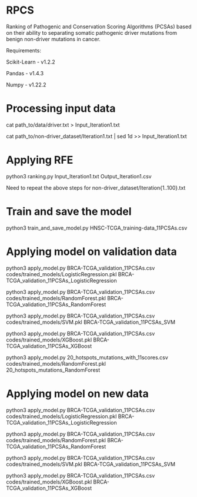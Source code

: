 # RPCS
Ranking of Pathogenic and Conservation Scoring Algorithms (PCSAs) based on their ability to separating somatic pathogenic driver mutations from benign non-driver mutations in cancer.

Requirements:

Scikit-Learn - v1.2.2

Pandas - v1.4.3

Numpy - v1.22.2

# Processing input data

cat path_to/data/driver.txt > Input_Iteration1.txt

cat path_to/non-driver_dataset/Iteration1.txt | sed 1d >> Input_Iteration1.txt

# Applying RFE
python3 ranking.py Input_Iteration1.txt Output_Iteration1.csv

 Need to repeat the above steps for non-driver_dataset/Iteration{1..100}.txt


# Train and save the model
python3 train_and_save_model.py HNSC-TCGA_training-data_11PCSAs.csv

# Applying model on validation data

python3 apply_model.py BRCA-TCGA_validation_11PCSAs.csv codes/trained_models/LogisticRegression.pkl BRCA-TCGA_validation_11PCSAs_LogisticRegression

python3 apply_model.py BRCA-TCGA_validation_11PCSAs.csv codes/trained_models/RandomForest.pkl BRCA-TCGA_validation_11PCSAs_RandomForest

python3 apply_model.py BRCA-TCGA_validation_11PCSAs.csv codes/trained_models/SVM.pkl BRCA-TCGA_validation_11PCSAs_SVM

python3 apply_model.py BRCA-TCGA_validation_11PCSAs.csv codes/trained_models/XGBoost.pkl BRCA-TCGA_validation_11PCSAs_XGBoost

python3 apply_model.py 20_hotspots_mutations_with_11scores.csv codes/trained_models/RandomForest.pkl 20_hotspots_mutations_RandomForest


# Applying model on new data

python3 apply_model.py BRCA-TCGA_validation_11PCSAs.csv codes/trained_models/LogisticRegression.pkl BRCA-TCGA_validation_11PCSAs_LogisticRegression

python3 apply_model.py BRCA-TCGA_validation_11PCSAs.csv codes/trained_models/RandomForest.pkl BRCA-TCGA_validation_11PCSAs_RandomForest

python3 apply_model.py BRCA-TCGA_validation_11PCSAs.csv codes/trained_models/SVM.pkl BRCA-TCGA_validation_11PCSAs_SVM

python3 apply_model.py BRCA-TCGA_validation_11PCSAs.csv codes/trained_models/XGBoost.pkl BRCA-TCGA_validation_11PCSAs_XGBoost
